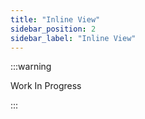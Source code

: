 ```yaml
---
title: "Inline View"
sidebar_position: 2
sidebar_label: "Inline View"
---
```


:::warning

Work In Progress

:::

[//]: # (notes: although it can be made highly dynamic with React, more static content should be prefered)